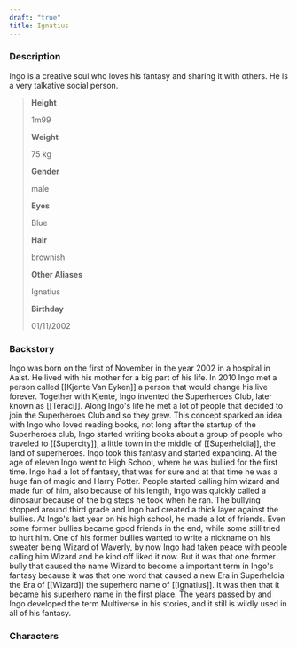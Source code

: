 ```yaml
---
draft: "true"
title: Ignatius
---
```


### Description
Ingo is a creative soul who loves his fantasy and sharing it with others. He is a very talkative social person.

> **Height**
> 
> 1m99
> 
> **Weight**
> 
> 75 kg
> 
> **Gender**
> 
> male
> 
> **Eyes**
> 
> Blue
> 
> **Hair**
> 
> brownish
> 
> **Other Aliases**
> 
> Ignatius
> 
> **Birthday**
> 
> 01/11/2002

### Backstory
Ingo was born on the first of November in the year 2002 in a hospital in Aalst. He lived with his mother for a big part of his life. In 2010 Ingo met a person called [[Kjente Van Eyken]] a person that would change his live forever. Together with Kjente, Ingo invented the Superheroes Club, later known as [[Teraci]]. Along Ingo's life he met a lot of people that decided to join the Superheroes Club and so they grew. This concept sparked an idea with Ingo who loved reading books, not long after the startup of the Superheroes club, Ingo started writing books about a group of people who traveled to [[Supercity]], a little town in the middle of [[Superheldia]], the land of superheroes. Ingo took this fantasy and started expanding. At the age of eleven Ingo went to High School, where he was bullied for the first time. Ingo had a lot of fantasy, that was for sure and at that time he was a huge fan of magic and Harry Potter. People started calling him wizard and made fun of him, also because of his length, Ingo was quickly called a dinosaur because of the big steps he took when he ran. The bullying stopped around third grade and Ingo had created a thick layer against the bullies. At Ingo's last year on his high school, he made a lot of friends. Even some former bullies became good friends in the end, while some still tried to hurt him. One of his former bullies wanted to write a nickname on his sweater being Wizard of Waverly, by now Ingo had taken peace with people calling him Wizard and he kind off liked it now. But it was that one former bully that caused the name Wizard to become a important term in Ingo's fantasy because it was that one word that caused a new Era in Superheldia the Era of [[Wizard]] the superhero name of [[Ignatius]]. It was then that it became his superhero name in the first place. The years passed by and Ingo developed the term Multiverse in his stories, and it still is wildly used in all of his fantasy.

### Characters
